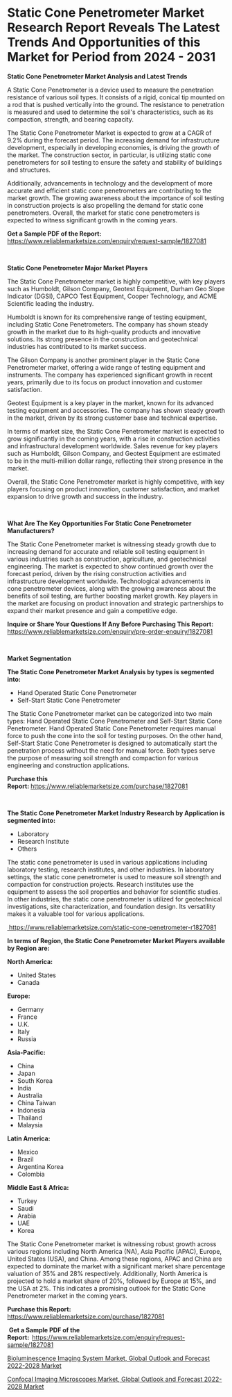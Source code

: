 <p><h1>Static Cone Penetrometer Market Research Report Reveals The Latest Trends And Opportunities of this Market for Period from 2024 - 2031</h1></p><p><strong>Static Cone Penetrometer Market Analysis and Latest Trends</strong></p>
<p><p>A Static Cone Penetrometer is a device used to measure the penetration resistance of various soil types. It consists of a rigid, conical tip mounted on a rod that is pushed vertically into the ground. The resistance to penetration is measured and used to determine the soil's characteristics, such as its compaction, strength, and bearing capacity.</p><p>The Static Cone Penetrometer Market is expected to grow at a CAGR of 9.2% during the forecast period. The increasing demand for infrastructure development, especially in developing economies, is driving the growth of the market. The construction sector, in particular, is utilizing static cone penetrometers for soil testing to ensure the safety and stability of buildings and structures.</p><p>Additionally, advancements in technology and the development of more accurate and efficient static cone penetrometers are contributing to the market growth. The growing awareness about the importance of soil testing in construction projects is also propelling the demand for static cone penetrometers. Overall, the market for static cone penetrometers is expected to witness significant growth in the coming years.</p></p>
<p><strong>Get a Sample PDF of the Report:&nbsp;</strong> <a href="https://www.reliablemarketsize.com/enquiry/request-sample/1827081">https://www.reliablemarketsize.com/enquiry/request-sample/1827081</a></p>
<p>&nbsp;</p>
<p><strong>Static Cone Penetrometer Major Market Players</strong></p>
<p><p>The Static Cone Penetrometer market is highly competitive, with key players such as Humboldt, Gilson Company, Geotest Equipment, Durham Geo Slope Indicator (DGSI), CAPCO Test Equipment, Cooper Technology, and ACME Scientific leading the industry. </p><p>Humboldt is known for its comprehensive range of testing equipment, including Static Cone Penetrometers. The company has shown steady growth in the market due to its high-quality products and innovative solutions. Its strong presence in the construction and geotechnical industries has contributed to its market success.</p><p>The Gilson Company is another prominent player in the Static Cone Penetrometer market, offering a wide range of testing equipment and instruments. The company has experienced significant growth in recent years, primarily due to its focus on product innovation and customer satisfaction.</p><p>Geotest Equipment is a key player in the market, known for its advanced testing equipment and accessories. The company has shown steady growth in the market, driven by its strong customer base and technical expertise.</p><p>In terms of market size, the Static Cone Penetrometer market is expected to grow significantly in the coming years, with a rise in construction activities and infrastructural development worldwide. Sales revenue for key players such as Humboldt, Gilson Company, and Geotest Equipment are estimated to be in the multi-million dollar range, reflecting their strong presence in the market.</p><p>Overall, the Static Cone Penetrometer market is highly competitive, with key players focusing on product innovation, customer satisfaction, and market expansion to drive growth and success in the industry.</p></p>
<p>&nbsp;</p>
<p><strong>What Are The Key Opportunities For Static Cone Penetrometer Manufacturers?</strong></p>
<p><p>The Static Cone Penetrometer market is witnessing steady growth due to increasing demand for accurate and reliable soil testing equipment in various industries such as construction, agriculture, and geotechnical engineering. The market is expected to show continued growth over the forecast period, driven by the rising construction activities and infrastructure development worldwide. Technological advancements in cone penetrometer devices, along with the growing awareness about the benefits of soil testing, are further boosting market growth. Key players in the market are focusing on product innovation and strategic partnerships to expand their market presence and gain a competitive edge.</p></p>
<p><strong>Inquire or Share Your Questions If Any Before Purchasing This Report:</strong> <a href="https://www.reliablemarketsize.com/enquiry/pre-order-enquiry/1827081">https://www.reliablemarketsize.com/enquiry/pre-order-enquiry/1827081</a></p>
<p>&nbsp;</p>
<p><strong>Market Segmentation</strong></p>
<p><strong>The Static Cone Penetrometer Market Analysis by types is segmented into:</strong></p>
<p><ul><li>Hand Operated Static Cone Penetrometer</li><li>Self-Start Static Cone Penetrometer</li></ul></p>
<p><p>The Static Cone Penetrometer market can be categorized into two main types: Hand Operated Static Cone Penetrometer and Self-Start Static Cone Penetrometer. Hand Operated Static Cone Penetrometer requires manual force to push the cone into the soil for testing purposes. On the other hand, Self-Start Static Cone Penetrometer is designed to automatically start the penetration process without the need for manual force. Both types serve the purpose of measuring soil strength and compaction for various engineering and construction applications.</p></p>
<p><strong>Purchase this Report:&nbsp;</strong><a href="https://www.reliablemarketsize.com/purchase/1827081">https://www.reliablemarketsize.com/purchase/1827081</a></p>
<p>&nbsp;</p>
<p><strong>The Static Cone Penetrometer Market Industry Research by Application is segmented into:</strong></p>
<p><ul><li>Laboratory</li><li>Research Institute</li><li>Others</li></ul></p>
<p><p>The static cone penetrometer is used in various applications including laboratory testing, research institutes, and other industries. In laboratory settings, the static cone penetrometer is used to measure soil strength and compaction for construction projects. Research institutes use the equipment to assess the soil properties and behavior for scientific studies. In other industries, the static cone penetrometer is utilized for geotechnical investigations, site characterization, and foundation design. Its versatility makes it a valuable tool for various applications.</p></p>
<p><a href="https://www.reliablemarketsize.com/static-cone-penetrometer-r1827081">&nbsp;https://www.reliablemarketsize.com/static-cone-penetrometer-r1827081</a></p>
<p><strong>In terms of Region, the Static Cone Penetrometer Market Players available by Region are:</strong></p>
<p>
    <p> <strong> North America: </strong>
        <ul>
            <li>United States</li>
            <li>Canada</li>
        </ul>
        </p> 
    <p> <strong> Europe: </strong>
        <ul>
            <li>Germany</li>
            <li>France</li>
            <li>U.K.</li>
            <li>Italy</li>
            <li>Russia</li>
        </ul>
        </p> 
    <p> <strong> Asia-Pacific: </strong>
        <ul>
            <li>China</li>
            <li>Japan</li>
            <li>South Korea</li>
            <li>India</li>
            <li>Australia</li>
            <li>China Taiwan</li>
            <li>Indonesia</li>
            <li>Thailand</li>
            <li>Malaysia</li>
        </ul>
        </p> 
    <p> <strong> Latin America: </strong>
        <ul>
            <li>Mexico</li>
            <li>Brazil</li>
            <li>Argentina Korea</li>
            <li>Colombia</li>
        </ul>
        </p> 
    <p> <strong> Middle East & Africa: </strong>
        <ul>
            <li>Turkey</li>
            <li>Saudi</li>
            <li>Arabia</li>
            <li>UAE</li>
            <li>Korea</li>
        </ul>
    </p>
    </p>
<p><p>The Static Cone Penetrometer market is witnessing robust growth across various regions including North America (NA), Asia Pacific (APAC), Europe, United States (USA), and China. Among these regions, APAC and China are expected to dominate the market with a significant market share percentage valuation of 35% and 28% respectively. Additionally, North America is projected to hold a market share of 20%, followed by Europe at 15%, and the USA at 2%. This indicates a promising outlook for the Static Cone Penetrometer market in the coming years.</p></p>
<p><strong>Purchase this Report: </strong><a href="https://www.reliablemarketsize.com/purchase/1827081">https://www.reliablemarketsize.com/purchase/1827081</a></p>
<p>&nbsp;<strong>Get a Sample PDF of the Report:&nbsp;&nbsp;</strong><a href="https://www.reliablemarketsize.com/enquiry/request-sample/1827081">https://www.reliablemarketsize.com/enquiry/request-sample/1827081</a></p>
<p><strong></strong></p>
<p><p><a href="https://www.linkedin.com/pulse/bioluminescence-imaging-system-market-global-outlook-forecast-nfhte">Bioluminescence Imaging System Market, Global Outlook and Forecast 2022-2028 Market</a></p><p><a href="https://www.linkedin.com/pulse/emerging-trends-confocal-imaging-microscopes-market-global-5pjze">Confocal Imaging Microscopes Market, Global Outlook and Forecast 2022-2028 Market</a></p></p>
